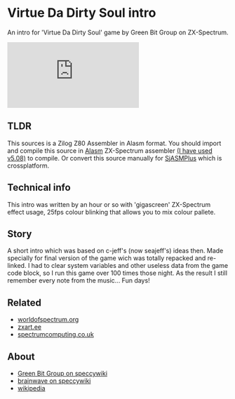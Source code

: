 # Virtue Da Dirty Soul intro

An intro for 'Virtue Da Dirty Soul' game by Green Bit Group on ZX-Spectrum.

[![virtue-da-dirty-soul on zxart.ee](https://spectrumcomputing.co.uk/SCRtoImage.php?SCR=pub/sinclair/screens/load/v/scr/VirtueDaDirtySoul.scr)](https://zxart.ee/rus/soft/game/adventure/textillustrated/virtue-da-dirty-soul/virtue-da-dirty-soul/)

## TLDR

This sources is a Zilog Z80 Assembler in Alasm format. You should import and compile this source in [Alasm](https://zxart.ee/rus/soft/tool/music/pro-tracker-alasm/qid:365628/) ZX-Spectrum assembler [(I have used v5.08)](https://speccy.info/ALASM) to compile. Or convert this source manually for [SjASMPlus](http://speccy.info/SjASMPlus) which is crossplatform.

## Technical info

This intro was written by an hour or so with 'gigascreen' ZX-Spectrum effect usage, 25fps colour blinking that allows you to mix colour pallete.

## Story

A short intro which was based on c-jeff's (now seajeff's) ideas then. Made specially for final version of the game wich was totally repacked and re-linked. I had to clear system variables and other useless data from the game code block, so I run this game over 100 times those night. As the result I still remember every note from the music... Fun days!

## Related

- [worldofspectrum.org](https://worldofspectrum.org/archive/software/text-adventures/virtue-da-dirty-soul-green-bit)
- [zxart.ee](https://zxart.ee/rus/soft/game/adventure/textillustrated/virtue-da-dirty-soul/virtue-da-dirty-soul/)
- [spectrumcomputing.co.uk](https://spectrumcomputing.co.uk/index.php?cat=96&id=20747&__cf_chl_managed_tk__=pmd_X.cN3TQMHuk5Uln9ps4acrwdieQspYRax9aYF47gAYg-1632442789-0-gqNtZGzNAxCjcnBszRI9)

## About

- [Green Bit Group on speccywiki](https://speccy.info/Green_Bit_Group)
- [brainwave on speccywiki](http://speccy.info/Brainwave)
- [wikipedia](https://ru.wikipedia.org/wiki/Brainwave_team)


